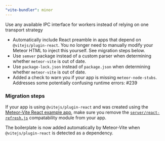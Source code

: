```yaml
---
"vite-bundler": minor
---
```


Use any available IPC interface for workers instead of relying on one transport strategy


- Automatically include React preamble in apps that depend on `@vitejs/plugin-react`. You no longer need to manually modify your Meteor HTML to inject this yourself. See migration steps below.
- Use `semver` package instead of a custom parser when determining whether `meteor-vite` is out of date.
- Use `package-lock.json` instead of `package.json` when determining whether `meteor-vite` is out of date.
- Added a check to warn you if your app is missing `meteor-node-stubs`. Addresses some potentially confusing runtime errors: #239

### Migration steps

If your app is using `@vitejs/plugin-react` and was created using the [Meteor-Vite React example app](https://github.com/JorgenVatle/meteor-vite/tree/d3633cb015206cb61168fa135c33b89331afeb04/examples/react), 
make sure you remove the [`server/react-refresh.js`](https://github.com/JorgenVatle/meteor-vite/blob/d3633cb015206cb61168fa135c33b89331afeb04/examples/react/server/react-refresh.js) compatability module from your app. 

The boilerplate is now added automatically by Meteor-Vite when `@vitejs/plugin-react` is detected as a dependency.